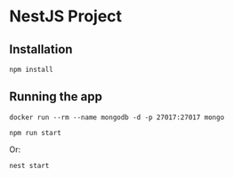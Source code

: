 # NestJS Project

## Installation

```
npm install
```

## Running the app

```
docker run --rm --name mongodb -d -p 27017:27017 mongo
```

```
npm run start
```

Or:

```
nest start
```
